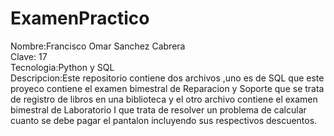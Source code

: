 # ExamenPractico
Nombre:Francisco Omar Sanchez Cabrera<br>
Clave: 17<br>
Tecnologia:Python y SQL<br>
Descripcion:Este repositorio contiene dos archivos ,uno es de SQL que este proyeco contiene el examen bimestral de Reparacion y Soporte que se trata de registro de libros en una biblioteca y el otro archivo contiene el examen bimestral de Laboratorio I que trata de resolver un problema de calcular cuanto se debe pagar el pantalon incluyendo sus respectivos descuentos.